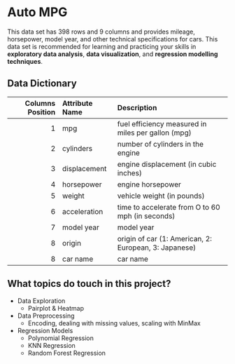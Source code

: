# Auto MPG

This  data set has 398 rows and 9 columns and provides mileage, horsepower, model year, and other technical specifications for cars. This data set is recommended for learning and practicing your skills in **exploratory data analysis**, **data visualization**, and **regression modelling techniques**.

## Data Dictionary
| Columns Position       | Attribute Name  | Description  |
| -------------: |:-------------| :-----|
| 1 | mpg | fuel efficiency measured in miles per gallon (mpg) |
| 2 | cylinders      |  number of cylinders in the engine |
| 3 | displacement     | engine displacement (in cubic inches)|
| 4 | horsepower  |   engine horsepower|
| 5 | weight      |  vehicle weight (in pounds)|
| 6 | acceleration      |  time to accelerate from O to 60 mph (in seconds) |
| 7 | model year  |  model year |
| 8 | origin    |  origin of car (1: American, 2: European, 3: Japanese)|
| 8 | car name      |   car name |

## What topics do touch in this project?
- Data Exploration
  - Pairplot & Heatmap
- Data Preprocessing
  - Encoding, dealing with missing values, scaling with MinMax
- Regression Models
  -  Polynomial Regression
  -  KNN Regression
  -  Random Forest Regression

